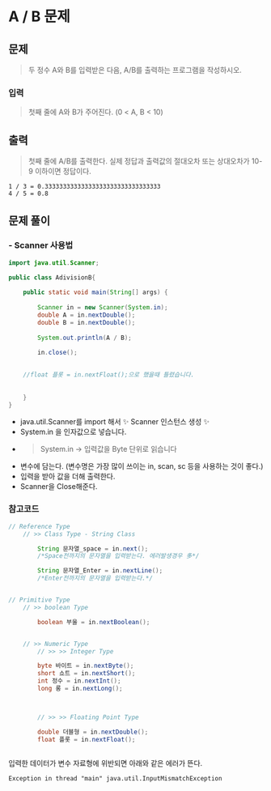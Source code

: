 # A / B 문제

## 문제

> 두 정수 A와 B를 입력받은 다음, A/B를 출력하는 프로그램을 작성하시오.

### 입력

> 첫째 줄에 A와 B가 주어진다. (0 < A, B < 10)

## 출력

> 첫째 줄에 A/B를 출력한다. 실제 정답과 출력값의 절대오차 또는 상대오차가 10-9 이하이면 정답이다.

```
1 / 3 = 0.33333333333333333333333333333333
4 / 5 = 0.8

```

## **문제 풀이**

### - Scanner 사용법

```java
import java.util.Scanner;

public class AdivisionB{
	
	public static void main(String[] args) {
		
		Scanner in = new Scanner(System.in);
		double A = in.nextDouble();
		double B = in.nextDouble();
		
		System.out.println(A / B);
		
		in.close();

	
	//float 플롯 = in.nextFloat();으로 했을때 틀렸습니다.
	
	
	}
}
```

- java.util.Scanner를 import 해서 ✨ Scanner 인스턴스 생성 ✨
- System.in 을 인자값으로 넣습니다. 
- >System.in → 입력값을 Byte 단위로 읽습니다 
- 변수에 담는다.
  (변수명은 가장 많이 쓰이는 in, scan, sc 등을 사용하는 것이 좋다.)
- 입력을 받아 값을 더해 출력한다.
- Scanner을 Close해준다.

### 참고코드

```java
// Reference Type
	// >> Class Type - String Class

		String 문자열_space = in.next();
        /*Space전까지의 문자열을 입력받는다. 에러발생경우 多*/

		String 문자열_Enter = in.nextLine();
		/*Enter전까지의 문자열을 입력받는다.*/


// Primitive Type
	// >> boolean Type

		boolean 부울 = in.nextBoolean();


	// >> Numeric Type
		// >> >> Integer Type

		byte 바이트 = in.nextByte();
		short 쇼트 = in.nextShort();
		int 정수 = in.nextInt();
		long 롱 = in.nextLong();



		// >> >> Floating Point Type

		double 더블형 = in.nextDouble();
		float 플롯 = in.nextFloat();
 
```

입력한 데이터가 변수 자료형에 위반되면 아래와 같은 에러가 뜬다.

`Exception in thread "main" java.util.InputMismatchException`

